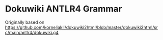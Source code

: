 # Dokuwiki ANTLR4 Grammar

Originally based on https://github.com/korneliakli/dokuwiki2html/blob/master/dokuwiki2html/src/main/antlr4/dokuwiki.g4


